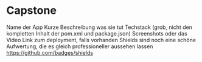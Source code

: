 # Capstone

Name der App
Kurze Beschreibung was sie tut
Techstack (grob, nicht den kompletten Inhalt der pom.xml und package.json)
Screenshots oder das Video
Link zum deployment, falls vorhanden
Shields sind noch eine schöne Aufwertung, die es gleich professioneller aussehen lassen https://github.com/badges/shields
